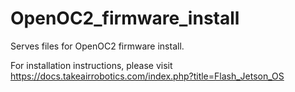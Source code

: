 # OpenOC2_firmware_install
Serves files for OpenOC2 firmware install.

For installation instructions, please visit https://docs.takeairrobotics.com/index.php?title=Flash_Jetson_OS
